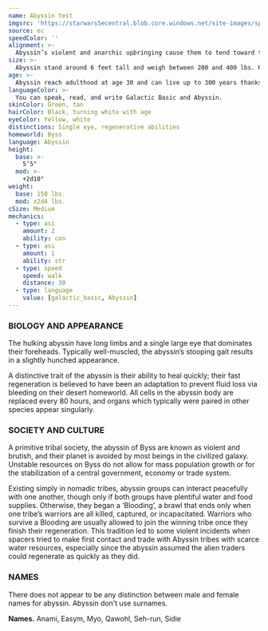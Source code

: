 ```yaml
---
name: Abyssin test
imgsrc: 'https://starwars5ecentral.blob.core.windows.net/site-images/species/species_abyssin.png'
source: ec
speedColor: ''
alignment: >-
  Abyssin’s violent and anarchic upbringing cause them to tend toward the dark side, though there are exceptions.
size: >-
  Abyssin stand around 6 feet tall and weigh between 200 and 400 lbs. Regardless of your position in that range, your size is Medium.
age: >-
  Abyssin reach adulthood at age 30 and can live up to 300 years thanks to their regenerative abilities.
languageColor: >-
  You can speak, read, and write Galactic Basic and Abyssin. 
skinColor: Green, tan
hairColor: Black, turning white with age
eyeColor: Yellow, white
distinctions: Single eye, regenerative abilities
homeworld: Byss
language: Abyssin
height:
  base: >-
    5’5"
  mod: >-
    +2d10"
weight:
  base: 150 lbs.
  mod: x2d4 lbs.
cSize: Medium
mechanics:
  - type: asi
    amount: 2
    ability: con
  - type: asi
    amount: 1
    ability: str
  - type: speed
    speed: walk
    distance: 30
  - type: language
    value: [galactic_basic, Abyssin]
---
```

### BIOLOGY AND APPEARANCE
The hulking abyssin have long limbs and a single large eye that dominates their foreheads. Typically well-muscled, the abyssin’s stooping gait results in a slightly hunched appearance.

A distinctive trait of the abyssin is their ability to heal quickly; their fast regeneration is believed to have been an adaptation to prevent fluid loss via bleeding on their desert homeworld. All cells in the abyssin body are replaced every 80 hours, and organs which typically were paired in other species appear singularly.

### SOCIETY AND CULTURE
A primitive tribal society, the abyssin of Byss are known as violent and brutish, and their planet is avoided by most beings in the civilized galaxy. Unstable resources on Byss do not allow for mass population growth or for the stabilization of a central government, economy or trade system.

Existing simply in nomadic tribes, abyssin groups can interact peacefully with one another, though only if both groups have plentiful water and food supplies. Otherwise, they began a ‘Blooding’, a brawl that ends only when one tribe’s warriors are all killed, captured, or incapacitated. Warriors who survive a Blooding are usually allowed to join the winning tribe once they finish their regeneration. This tradition led to some violent incidents when spacers tried to make first contact and trade with Abyssin tribes with scarce water resources, especially since the abyssin assumed the alien traders could regenerate as quickly as they did.

### NAMES
There does not appear to be any distinction between male and female names for abyssin. Abyssin don’t use surnames.

__Names.__ Anami, Easym, Myo, Qawohl, Seh-run, Sidie



    